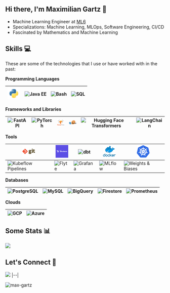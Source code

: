 ## Hi there, I'm Maximilian Gartz 👋

- Machine Learning Engineer at <a href="https://www.ml6.eu/">ML6</a>
- Specializations: Machine Learning, MLOps, Software Engineering, CI/CD
- Fascinated by Mathematics and Machine Learning

## Skills :computer:

These are some of the technologies that I use or have worked with in the past:

**Programming Languages**

<img title="Python" alt="Python" width="40px" src="https://raw.githubusercontent.com/github/explore/master/topics/python/python.png"/>|<img alt="Java EE" title="Java EE" width="40px" src="https://avatars.githubusercontent.com/u/23086798?s=200&v=4">|<img alt="Bash" title="Bash" width="40px" src="https://upload.wikimedia.org/wikipedia/commons/8/82/Gnu-bash-logo.svg">|<img alt="SQL" title="SQL" width="40px" src="https://upload.wikimedia.org/wikipedia/commons/8/87/Sql_data_base_with_logo.png?20210130181641">
|--|--|--|--|

**Frameworks and Libraries**

<img title="FastAPI" alt="FastAPI" width="40px" src="https://fastapi.tiangolo.com/img/logo-margin/logo-teal.png">|<img title="PyTorch" alt="PyTorch" width="40px" src="https://raw.githubusercontent.com/pytorch/pytorch/master/docs/source/_static/img/pytorch-logo-dark.svg">|<img title="TensorFlow" alt="TensorFlow" width="40px" src="https://raw.githubusercontent.com/github/explore/master/topics/tensorflow/tensorflow.png">|<img title="Scikit-Learn" alt="Scikit Learn" width="40px" src="https://raw.githubusercontent.com/github/explore/master/topics/scikit-learn/scikit-learn.png">|<img title="Hugging Face Transformers" alt="Hugging Face Transformers" width="40px" src="https://camo.githubusercontent.com/b253a30b83a0724f3f74f3f58236fb49ced8d7b27cb15835c9978b54e444ab08/68747470733a2f2f68756767696e67666163652e636f2f64617461736574732f68756767696e67666163652f646f63756d656e746174696f6e2d696d616765732f7265736f6c76652f6d61696e2f7472616e73666f726d6572735f6c6f676f5f6e616d652e706e67">|<img title="LangChain" alt="LangChain" width="40px" src="https://avatars.githubusercontent.com/u/126733545?s=200&v=4">
|--|--|--|--|--|--|

**Tools**

<img title="Git" alt="Git" width="40px" src="https://raw.githubusercontent.com/github/explore/master/topics/git/git.png">|<img title="Terraform" alt="Terraform" width="40px" src="https://raw.githubusercontent.com/github/explore/master/topics/terraform/terraform.png">|<img title="dbt" alt="dbt" width="40px" src="https://avatars.githubusercontent.com/u/18339788?s=48&v=4">|<img title="Docker" alt="Docker" width="40px" src="https://raw.githubusercontent.com/github/explore/master/topics/docker/docker.png">|<img title="Kubernetes" alt="Kubernetes" width="40px" src="https://raw.githubusercontent.com/github/explore/master/topics/kubernetes/kubernetes.png">|
|--|--|--|--|--|
<img title="Kubeflow Pipelines" alt="Kubeflow Pipelines" width="40px" src="https://avatars.githubusercontent.com/u/33164907?s=200&v=4">|<img title="Flyte" alt="Flyte" width="40px" src="https://avatars.githubusercontent.com/u/35380635?s=200&v=4">|<img title="Grafana" alt="Grafana" width="40px" src="https://avatars.githubusercontent.com/u/7195757?s=48&v=4">|<img title="MLflow" alt="MLflow" width="40px" src="https://avatars.githubusercontent.com/u/39938107?s=48&v=4">|<img title="Weights & Biases" alt="Weights & Biases" width="40px" src="https://avatars.githubusercontent.com/u/26401354?s=200&v=4">

**Databases**

<img title="PostgreSQL" alt="PostgreSQL" width="40px" src="https://avatars.githubusercontent.com/u/177543?s=200&v=4">|<img title="MySQL" alt="MySQL" width="40px" src="https://avatars.githubusercontent.com/u/2452804?s=200&v=4">|<img title="BigQuery" alt="BigQuery" width="40px" src="https://www.vectorlogo.zone/logos/google_bigquery/google_bigquery-ar21.svg">|<img title="Firestore" alt="Firestore" width="40px" src="https://firebase.google.com/static/images/brand-guidelines/lockup_realtime-database.png">|<img title="Prometheus" alt="Prometheus" width="40px" src="https://avatars.githubusercontent.com/u/3380462?s=200&v=4">
|--|--|--|--|--|

**Clouds**

<img title="GCP" alt="GCP" width="40px" src="https://avatars.githubusercontent.com/u/2810941?s=200&v=4">|<img title="Azure" alt="Azure" width="40px" src="https://avatars.githubusercontent.com/u/6844498?s=200&v=4">
|--|--|

## Some Stats :bar_chart:

<img src="https://github-readme-stats.vercel.app/api?username=max-gartz&show_icons=true&theme=radical&include_all_commits=true">

## Let's Connect :handshake:

<a href="https://www.linkedin.com/in/maximilian-gartz-a94380192/"><img src="https://cdn2.iconfinder.com/data/icons/social-media-2285/512/1_Linkedin_unofficial_colored_svg-128.png" width="40"></a>
|--|

<!-- Profile Views -->

<img src="https://komarev.com/ghpvc/?username=max-gartz&label=Profile%20views&color=0e75b6&style=flat" alt="max-gartz" height=21px/>